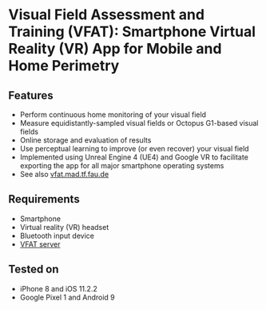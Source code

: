 # Visual Field Assessment and Training (VFAT): Smartphone Virtual Reality (VR) App for Mobile and Home Perimetry

## Features 
- Perform continuous home monitoring of your visual field
- Measure equidistantly-sampled visual fields or Octopus G1-based visual fields
- Online storage and evaluation of results
- Use perceptual learning to improve (or even recover) your visual field 
- Implemented using Unreal Engine 4 (UE4) and Google VR to facilitate exporting the app for all major smartphone operating systems
- See also [vfat.mad.tf.fau.de](https://www.vfat.mad.tf.fau.de/home/)

## Requirements
- Smartphone
- Virtual reality (VR) headset
- Bluetooth input device
- [VFAT server](https://github.com/ma2th/vfat-server)

## Tested on
- iPhone 8 and iOS 11.2.2
- Google Pixel 1 and Android 9
